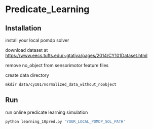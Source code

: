 # Predicate_Learning

## Installation
install your local pomdp solver

download dataset at https://www.eecs.tufts.edu/~gtatiya/pages/2014/CY101Dataset.html

remove no_object from sensorimotor feature files

create data directory

```
mkdir data/cy101/normalized_data_without_noobject
```

## Run
run online predicate learning simulation

```python
python learning_10pred.py 'YOUR_LOCAL_POMDP_SOL_PATH'
```
